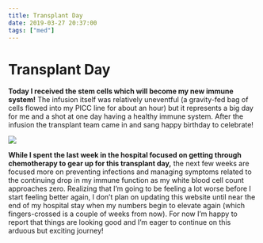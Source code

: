 ```yaml
---
title: Transplant Day
date: 2019-03-27 20:37:00
tags: ["med"]
---
```


# Transplant Day

**Today I received the stem cells which will become my new immune system!** The infusion itself was relatively uneventful (a gravity-fed bag of cells flowed into my PICC line for about an hour) but it represents a big day for me and a shot at one day having a healthy immune system. After the infusion the transplant team came in and sang happy birthday to celebrate!

<div class="text-center img-border">

[![](IMG_0045_thumb.jpg)](IMG_0045.jpg)

</div>

**While I spent the last week in the hospital focused on getting through chemotherapy to gear up for this transplant day,** the next few weeks are focused more on preventing infections and managing symptoms related to the continuing drop in my immune function as my white blood cell count approaches zero. Realizing that I’m going to be feeling a lot worse before I start feeling better again, I don’t plan on updating this website until near the end of my hospital stay when my numbers begin to elevate again (which fingers-crossed is a couple of weeks from now). For now I’m happy to report that things are looking good and I’m eager to continue on this arduous but exciting journey!